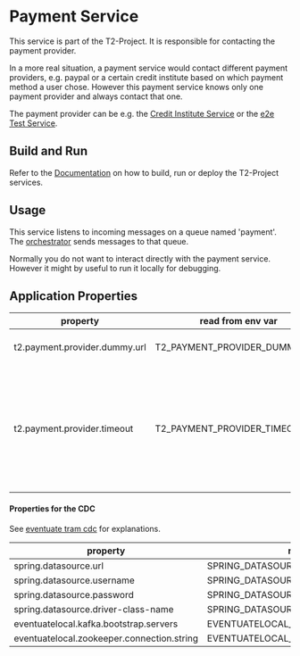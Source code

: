 # Payment Service

This service is part of the T2-Project.
It is responsible for contacting the payment provider.

In a more real situation, a payment service would contact different payment providers, e.g. paypal or a certain credit institute based on which payment method a user chose.
However this payment service knows only one payment provider and always contact that one.

The payment provider can be e.g. the [Credit Institute Service](https://github.com/t2-project/creditinstitute) or the [e2e Test Service](https://github.com/t2-project/e2etest).

## Build and Run

Refer to the [Documentation](https://t2-documentation.readthedocs.io/en/latest/microservices/deploy.html) on how to build, run or deploy the T2-Project services.

## Usage

This service listens to incoming messages on a queue named 'payment'.
The [orchestrator](https://github.com/t2-project/orchestrator) sends messages to that queue.

Normally you do not want to interact directly with the payment service.
However it might by useful to run it locally for debugging.

## Application Properties

| property | read from env var | description |
| -------- | ----------------- | ----------- |
| t2.payment.provider.dummy.url | T2_PAYMENT_PROVIDER_DUMMY_URL | url of the payment provider. |
| t2.payment.provider.timeout | T2_PAYMENT_PROVIDER_TIMEOUT | timeout in seconds. the payment service waits this long for an reply from the payment provider. |

#### Properties for the CDC

See [eventuate tram cdc](https://eventuate.io/docs/manual/eventuate-tram/latest/getting-started-eventuate-tram.html) for explanations.

| property | read from env var |
| -------- | ----------------- |
| spring.datasource.url | SPRING_DATASOURCE_URL |
| spring.datasource.username | SPRING_DATASOURCE_USERNAME |
| spring.datasource.password | SPRING_DATASOURCE_PASSWORD |
| spring.datasource.driver-class-name | SPRING_DATASOURCE_DRIVER_CLASS_NAME |
| eventuatelocal.kafka.bootstrap.servers | EVENTUATELOCAL_KAFKA_BOOTSTRAP_SERVERS |
| eventuatelocal.zookeeper.connection.string | EVENTUATELOCAL_ZOOKEEPER_CONNECTION_STRING |
